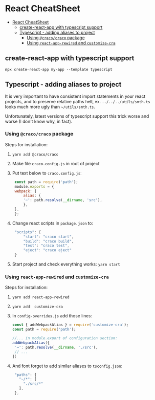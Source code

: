 # React CheatSheet

- [React CheatSheet](#react-cheatsheet)
  - [create-react-app with typescript support](#create-react-app-with-typescript-support)
  - [Typescript - adding aliases to project](#typescript---adding-aliases-to-project)
    - [Using `@craco/craco` package](#using-cracocraco-package)
    - [Using `react-app-rewired` and `customize-cra`](#using-react-app-rewired-and-customize-cra)

## create-react-app with typescript support  

```shell
npx create-react-app my-app --template typescript
```

## Typescript - adding aliases to project

It is very important to have consistent import statements in your react projects, and to preserve relative paths hell, ex. `../../../utils/smth.ts` looks much more ugly than `~/utils/smth.ts`.

Unfortunately, latest versions of typescript support this trick worse and worse (I don't know why, in fact).

### Using `@craco/craco` package

Steps for installation:

1. `yarn add @craco/craco`
2. Make file `craco.config.js` in root of project
3. Put text below to `craco.config.js`:

   ```javascript
    const path = require('path');
    module.exports = {
    webpack: {
        alias: {
        '~': path.resolve(__dirname, 'src'),
        },
    },
    };
   ```

4. Change react scripts in `package.json` to:

   ```javascript
    "scripts": {
        "start": "craco start",
        "build": "craco build",
        "test": "craco test",
        "eject": "craco eject"
    }
   ```

5. Start project and check everything works: `yarn start`

### Using `react-app-rewired` and `customize-cra`

Steps for installation:

1. `yarn add react-app-rewired`
2. `yarn add  customize-cra`
3. In `config-overrides.js` add those lines:

   ```javascript
   const { addWebpackAlias } = require('customize-cra');
   const path = require('path');

   //... in module.export of configuration section:
   addWebpackAlias({
    '~': path.resolve(__dirname, './src'),
    // ...
   })
   ```

4. And font forget to add similar aliases to `tsconfig.json`:

   ```javascript
    "paths": {
      "~/*": [
        "./src/*"
      ],
    },
   ```
